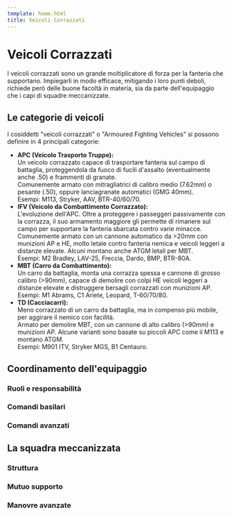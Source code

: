 ```yaml
---
template: home.html
title: Veicoli Corrazzati
---
```


# Veicoli Corrazzati

I veicoli corrazzati sono un grande moltiplicatore di forza per la fanteria che supportano. Impiegarli in modo efficace, mitigando i loro punti deboli, richiede però delle buone facoltà in materia, sia da parte dell'equipaggio che i capi di squadre meccanizzate.

## Le categorie di veicoli

I cosiddetti "veicoli corrazzati" o "Armoured Fighting Vehicles" si possono definire in 4 principali categorie:

- **APC (Veicolo Trasporto Truppe):**<br>
  Un veicolo corrazzato capace di trasportare fanteria sul campo di battaglia, proteggendola da fuoco di fucili d'assalto (eventualmente anche .50) e frammenti di granate.<br>
  Comunemente armato con mitragliatrici di calibro medio (7.62mm) o pesante (.50), oppure lanciagranate automatici (GMG 40mm).<br>
  Esempi: M113, Stryker, AAV, BTR-40/60/70.
- **IFV (Veicolo da Combattimento Corrazzato):**<br>
  L'evoluzione dell'APC. Oltre a proteggere i passeggeri passivamente con la corrazza, il suo armamento maggiore gli permette di rimanere sul campo per supportare la fanteria sbarcata contro varie minacce.<br>
  Comunemente armato con un cannone automatico da >20mm con munizioni AP e HE, molto letale contro fanteria nemica e veicoli leggeri a distanze elevate. Alcuni montano anche ATGM letali per MBT.<br>
  Esempi: M2 Bradley, LAV-25, Freccia, Dardo, BMP, BTR-80A.
- **MBT (Carro da Combattimento):**<br>
  Un carro da battaglia, monta una corrazza spessa e cannone di grosso calibro (>90mm), capace di demolire con colpi HE veicoli leggeri a distanze elevate e distruggere bersagli corrazzati con munizioni AP.<br>
  Esempi: M1 Abrams, C1 Ariete, Leopard, T-60/70/80.
- **TD (Cacciacarri):**<br>
  Meno corrazzato di un carro da battaglia, ma in compenso più mobile, per aggirare il nemico con facilità.<br>
  Armato per demolire MBT, con un cannone di alto calibro (>90mm) e munizioni AP. Alcune varianti sono basate su piccoli APC come il M113 e montano ATGM.<br>
  Esempi: M901 ITV, Stryker MGS, B1 Centauro.

## Coordinamento dell'equipaggio

### Ruoli e responsabilità

### Comandi basilari

### Comandi avanzati

## La squadra meccanizzata

### Struttura

### Mutuo supporto

### Manovre avanzate
